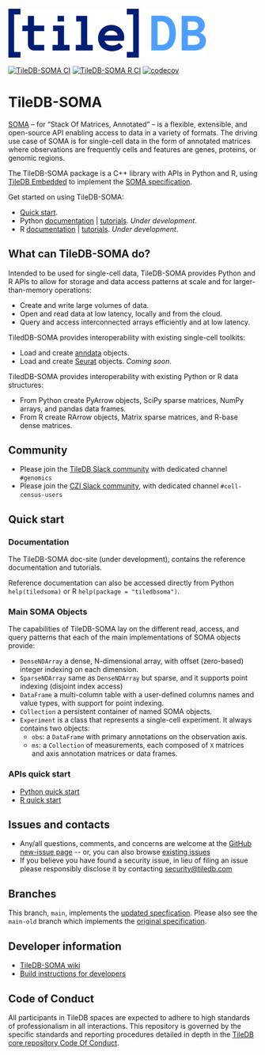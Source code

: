 <a href="https://tiledb.com"><img src="https://github.com/TileDB-Inc/TileDB/raw/dev/doc/source/_static/tiledb-logo_color_no_margin_@4x.png" alt="TileDB logo" width="400"></a>

[![TileDB-SOMA CI](https://github.com/single-cell-data/TileDB-SOMA/actions/workflows/ci.yml/badge.svg)](https://github.com/single-cell-data/TileDB-SOMA/actions/workflows/ci.yml)
[![TileDB-SOMA R CI](https://github.com/single-cell-data/TileDB-SOMA/actions/workflows/r-ci.yml/badge.svg)](https://github.com/single-cell-data/TileDB-SOMA/actions/workflows/r-ci.yml)
[![codecov](https://codecov.io/github/single-cell-data/TileDB-SOMA/branch/main/graph/badge.svg)](https://codecov.io/github/single-cell-data/TileDB-SOMA)


# TileDB-SOMA

[SOMA](https://github.com/single-cell-data/SOMA/tree/main) – for “Stack Of Matrices, Annotated” – is a flexible, extensible, and open-source API enabling access to data in a variety of formats. The driving use case of SOMA is for single-cell data in the form of annotated matrices where observations are frequently cells and features are genes, proteins, or genomic regions.

The TileDB-SOMA package is a C++ library with APIs in Python and R, using [TileDB
Embedded](https://github.com/TileDB-Inc/TileDB) to implement the
[SOMA specification](https://github.com/single-cell-data/SOMA/blob/main/abstract_specification.md).

Get started on using TileDB-SOMA:

* [Quick start](#quick-start).
* Python [documentation](#tiledb-soma) | [tutorials](#tiledb-soma). *Under development*.
* R [documentation](#tiledb-soma) | [tutorials](#tiledb-soma). *Under development*.

## What can TileDB-SOMA do?

Intended to be used for single-cell data, TileDB-SOMA provides Python and R APIs to allow for storage and data access patterns at scale and for larger-than-memory operations:

* Create and write large volumes of data.
* Open and read data at low latency, locally and from the cloud.
* Query and access interconnected arrays efficiently and at low latency.

TiledDB-SOMA provides interoperability with existing single-cell toolkits:

* Load and create [anndata](https://anndata.readthedocs.io/en/latest/) objects.
* Load and create [Seurat](https://anndata.readthedocs.io/en/latest/) objects. *Coming soon*.

TiledDB-SOMA provides interoperability with existing Python or R data structures:

* From Python create PyArrow objects, SciPy sparse matrices, NumPy arrays, and pandas data frames.
* From R create RArrow objects, Matrix sparse matrices, and R-base dense matrices.


## Community

* Please join the [TileDB Slack community](https://tiledb-community.slack.com/join/shared_invite/zt-ndq1ipwl-QcithaWG6j1BImtuQGSpag#/shared-invite/email) with dedicated channel `#genomics`
* Please join the [CZI Slack community](https://cziscience.slack.com/), with dedicated
channel `#cell-census-users`


## Quick start

### Documentation

The TileDB-SOMA doc-site (under development), contains the reference documentation and tutorials.

Reference documentation can also be accessed directly from Python `help(tiledsoma)` or R `help(package = "tiledbsoma")`.

### Main SOMA Objects

The capabilities of TileDB-SOMA lay on the different read, access, and query patterns that each of the main implementations of SOMA objects provide:

* `DenseNDArray` a dense, N-dimensional array, with offset (zero-based) integer indexing on each dimension.
* `SparseNDArray` same as `DenseNDArray` but sparse, and it supports point indexing (disjoint index access)
* `DataFrame`  a multi-column table with a user-defined columns names and value types, with support for point indexing. 
* `Collection` a persistent container of named SOMA objects.
* `Experiment` is a class that represents a single-cell experiment. It always contains two objects:
	* `obs`: a  `DataFrame` with primary annotations on the observation axis.
	* `ms`: a  `Collection` of measurements, each composed of `X` matrices and axis annotation matrices or data frames.

### APIs quick start

* [Python quick start](https://github.com/single-cell-data/TileDB-SOMA/wiki/Python-quick-start)
* [R quick start](https://github.com/single-cell-data/TileDB-SOMA/wiki/R-quick-start)

## Issues and contacts

* Any/all questions, comments, and concerns are welcome at the [GitHub new-issue page](https://github.com/single-cell-data/TileDB-SOMA/issues/new/choose) -- or, you can also browse [existing issues](https://github.com/single-cell-data/TileDB-SOMA/issues)
* If you believe you have found a security issue, in lieu of filing an issue please responsibly disclose it by contacting [security@tiledb.com](mailto:security@tiledb.com)

## Branches

This branch, `main`, implements the [updated specfication](https://github.com/single-cell-data/SOMA/blob/main/abstract_specification.md).  Please also see the `main-old` branch which implements the [original specification](https://github.com/single-cell-data/TileDB-SOMA/blob/main-old/spec/specification.md).

## Developer information

* [TileDB-SOMA wiki](https://github.com/single-cell-data/TileDB-SOMA/wiki)
* [Build instructions for developers](libtiledbsoma/README.md)

## Code of Conduct

All participants in TileDB spaces are expected to adhere to high standards of
professionalism in all interactions. This repository is governed by the
specific standards and reporting procedures detailed in depth in the
[TileDB core repository Code Of Conduct](
https://github.com/TileDB-Inc/TileDB/blob/dev/CODE_OF_CONDUCT.md).

<!-- links -->
[tiledb]: https://github.com/TileDB-Inc/TileDB
